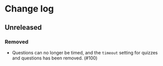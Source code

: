 # Change log
## Unreleased
### Removed
- Questions can no longer be timed, and the `timeout` setting for quizzes and questions has been removed. (#100)
